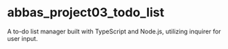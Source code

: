 # abbas_project03_todo_list
A to-do list manager built with TypeScript and Node.js, utilizing inquirer for user input.
